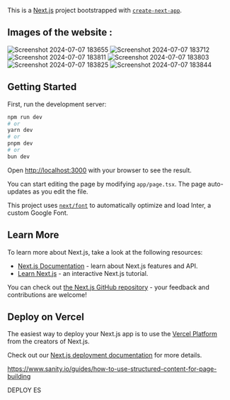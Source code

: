 This is a [Next.js](https://nextjs.org/) project bootstrapped with [`create-next-app`](https://github.com/vercel/next.js/tree/canary/packages/create-next-app).

## Images of the website :
![Screenshot 2024-07-07 183655](https://github.com/Harshal-0901/interior-agency/assets/141266067/1153e537-4cfa-47d4-856f-0dead2547150)
![Screenshot 2024-07-07 183712](https://github.com/Harshal-0901/interior-agency/assets/141266067/410a5dd8-c1cd-4c7b-a2e0-9f54027a0191)
![Screenshot 2024-07-07 183811](https://github.com/Harshal-0901/interior-agency/assets/141266067/8e361a8e-9036-414c-b48b-73afa257e583)
![Screenshot 2024-07-07 183803](https://github.com/Harshal-0901/interior-agency/assets/141266067/2d7782cf-200d-4b00-86d0-4ad4ed14bf7f)
![Screenshot 2024-07-07 183825](https://github.com/Harshal-0901/interior-agency/assets/141266067/94e0b420-cf5d-4060-92b4-5fb7efd54694)
![Screenshot 2024-07-07 183844](https://github.com/Harshal-0901/interior-agency/assets/141266067/7cc07a21-2adf-459a-9623-e90d757f7c89)

## Getting Started

First, run the development server:

```bash
npm run dev
# or
yarn dev
# or
pnpm dev
# or
bun dev
```

Open [http://localhost:3000](http://localhost:3000) with your browser to see the result.

You can start editing the page by modifying `app/page.tsx`. The page auto-updates as you edit the file.

This project uses [`next/font`](https://nextjs.org/docs/basic-features/font-optimization) to automatically optimize and load Inter, a custom Google Font.

## Learn More

To learn more about Next.js, take a look at the following resources:

- [Next.js Documentation](https://nextjs.org/docs) - learn about Next.js features and API.
- [Learn Next.js](https://nextjs.org/learn) - an interactive Next.js tutorial.

You can check out [the Next.js GitHub repository](https://github.com/vercel/next.js/) - your feedback and contributions are welcome!

## Deploy on Vercel

The easiest way to deploy your Next.js app is to use the [Vercel Platform](https://vercel.com/new?utm_medium=default-template&filter=next.js&utm_source=create-next-app&utm_campaign=create-next-app-readme) from the creators of Next.js.

Check out our [Next.js deployment documentation](https://nextjs.org/docs/deployment) for more details.

https://www.sanity.io/guides/how-to-use-structured-content-for-page-building

DEPLOY ES
